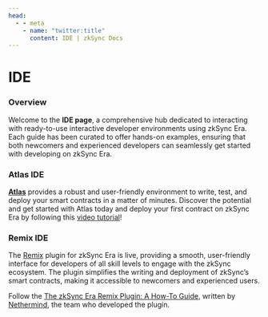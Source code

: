 ```yaml
---
head:
  - - meta
    - name: "twitter:title"
      content: IDE | zkSync Docs
---
```


# IDE

### Overview

Welcome to the **IDE page**, a comprehensive hub dedicated to interacting with ready-to-use interactive developer environments using zkSync Era. Each guide has been curated to offer hands-on examples, ensuring that both newcomers and experienced developers can seamlessly get started with developing on zkSync Era.

### Atlas IDE

[**Atlas**](https://www.atlaszk.com/) provides a robust and user-friendly environment to write, test, and deploy your smart contracts in a matter of minutes. Discover the potential and get started with Atlas today and deploy your first contract on zkSync Era by following this [video tutorial](https://www.youtube.com/watch?v=TL-QnxoPyUY)!

### Remix IDE

The [Remix](https://remix.ethereum.org/) plugin for zkSync Era is live, providing a smooth, user-friendly interface for developers of all skill levels to engage with the zkSync ecosystem. The plugin simplifies the writing and deployment of zkSync’s smart contracts, making it accessible to newcomers and experienced users.

Follow the [The zkSync Era Remix Plugin: A How-To Guide](https://medium.com/nethermind-eth/the-zksync-era-remix-plugin-a-how-to-guide-fc54e8d24bd3), written by [Nethermind](https://twitter.com/NethermindEth), the team who developed the plugin.
